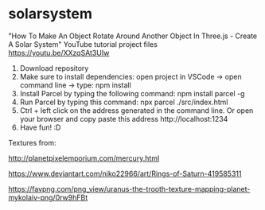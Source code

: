# solarsystem

"How To Make An Object Rotate Around Another Object In Three.js - Create A Solar System" YouTube tutorial project files https://youtu.be/XXzqSAt3UIw

1. Download repository
2. Make sure to install dependencies: open project in VSCode -> open command line -> type: npm install
3. Install Parcel by typing the following command: npm install parcel -g
4. Run Parcel by typing this command: npx parcel ./src/index.html
5. Ctrl + left click on the address generated in the command line. Or open your browser and copy paste this address http://localhost:1234
6. Have fun! :D

Textures from:

http://planetpixelemporium.com/mercury.html

https://www.deviantart.com/niko22966/art/Rings-of-Saturn-419585311

https://favpng.com/png_view/uranus-the-trooth-texture-mapping-planet-mykolaiv-png/0rw9hFBt
